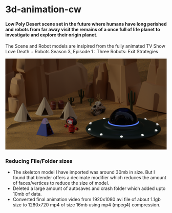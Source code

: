 # 3d-animation-cw  

#### Low Poly Desert scene set in the future where humans have long perished and robots from far away visit the remains of a once full of life planet to investigate and explore their origin planet.

The Scene and Robot models are insipired from the fully animated TV Show Love Death + Robots Season 3, Episode 1 : Three Robots: Exit Strategies 

![Rendered Image](./Render/love-death-robots-intro-scene-night.png)


### Reducing File/Folder sizes

- The skeleton model I have imported was around 30mb in size. But I found that blender offers a decimate modifier which reduces the amount of faces/vertices to reduce the size of model.  
- Deleted a large amount of autosaves and crash folder which added upto 10mb of data.  
- Converted final animation video from 1920x1080 avi file of about 1.1gb size to 1280x720 mp4 of size 16mb using mp4 (mpeg4) compression.  